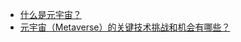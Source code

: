 * [什么是元宇宙？](https://zhuanlan.zhihu.com/p/392257538)
* [元宇宙（Metaverse）的关键技术挑战和机会有哪些？](https://www.zhihu.com/question/461140182)
